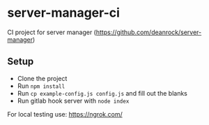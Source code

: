 # server-manager-ci

CI project for server manager (https://github.com/deanrock/server-manager)

## Setup

  - Clone the project
  - Run `npm install`
  - Run `cp example-config.js config.js` and fill out the blanks
  - Run gitlab hook server with `node index`

For local testing use: https://ngrok.com/
